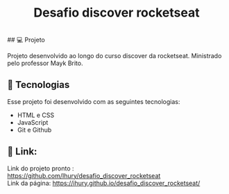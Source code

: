 <h1 align="center"> Desafio discover rocketseat </h1>
<br>
## 💻 Projeto

Projeto desenvolvido ao longo do curso discover da rocketseat. Ministrado pelo professor Mayk Brito.

## 🚀 Tecnologias

Esse projeto foi desenvolvido com as seguintes tecnologias:

- HTML e CSS
- JavaScript
- Git e Github

## &#x1F517; Link:
Link do projeto pronto : https://github.com/Ihury/desafio_discover_rocketseat
<br>
Link da página: https://ihury.github.io/desafio_discover_rocketseat/
